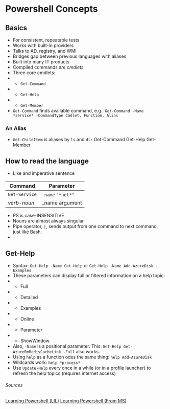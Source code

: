 # Powershell Concepts

## Basics

- For consistent, repeatable tests
- Works with built-in providers
- Talks to AD, registry, and WMI
- Bridges gap between previous languages with aliases
- Built into many IT products
- Compiled commands are _cmdlets_
- Three core cmdlets:
-  - `Get-Command`
-  - `Get-Help`
-  - `Get-Member `
- `Get-Command` finds available command, e.g.: `Get-Command -Name *service* -CommandType Cmdlet, Function, Alias`

### An Alias
 - `Get-ChildItem` is aliases by `ls` and `dir`
 Get-Command
Get-Help
Get-Member 

## How to read the language

 - Like and imperative sentence

|Command|Parameter|
|---|---|
|`Get-Service`|`-name` `"*net*"`|
|_verb-noun_|_name argument|

 - PS is case-INSENSITIVE
 - Nouns are almost always singular
 - Pipe operator, `|`, sends output from one command to next command, just like Bash.
 - 

## Get-Help
 - Syntax: `Get-Help -Name Get-Help` or `Get-Help -Name Add-AzureDisk -Examples`
 - These parameters can display full or filtered information on a help topic:
 -  - Full
 -  - Detailed
 -  - Examples
 -  - Online
 -  - Parameter
 -  - ShowWindow
 - Also, `-Name` is a positional parameter. This: `Get-Help Get-AzureRmRedisCacheLink -Full` also works.
 - Using `help` as a function odes the same thing: `help Add-AzureDisk`
 - Wildcards work: `help *process*`
 - Use `Update-Help` every once in a while (or in a profile launcher) to refresh the help topics (requires internet access)

###### _Sources_
[Learning Powershell (LIL)](https://www.linkedin.com/learning/learning-powershell/)
[Learning Powershell (From MS)](https://docs.microsoft.com/en-us/powershell/scripting/learn/ps101/00-introduction?view=powershell-7.1)